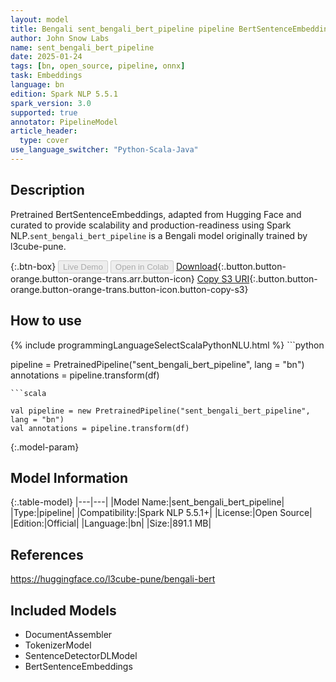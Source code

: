 ```yaml
---
layout: model
title: Bengali sent_bengali_bert_pipeline pipeline BertSentenceEmbeddings from l3cube-pune
author: John Snow Labs
name: sent_bengali_bert_pipeline
date: 2025-01-24
tags: [bn, open_source, pipeline, onnx]
task: Embeddings
language: bn
edition: Spark NLP 5.5.1
spark_version: 3.0
supported: true
annotator: PipelineModel
article_header:
  type: cover
use_language_switcher: "Python-Scala-Java"
---
```


## Description

Pretrained BertSentenceEmbeddings, adapted from Hugging Face and curated to provide scalability and production-readiness using Spark NLP.`sent_bengali_bert_pipeline` is a Bengali model originally trained by l3cube-pune.

{:.btn-box}
<button class="button button-orange" disabled>Live Demo</button>
<button class="button button-orange" disabled>Open in Colab</button>
[Download](https://s3.amazonaws.com/auxdata.johnsnowlabs.com/public/models/sent_bengali_bert_pipeline_bn_5.5.1_3.0_1737745707869.zip){:.button.button-orange.button-orange-trans.arr.button-icon}
[Copy S3 URI](s3://auxdata.johnsnowlabs.com/public/models/sent_bengali_bert_pipeline_bn_5.5.1_3.0_1737745707869.zip){:.button.button-orange.button-orange-trans.button-icon.button-copy-s3}

## How to use



<div class="tabs-box" markdown="1">
{% include programmingLanguageSelectScalaPythonNLU.html %}
```python

pipeline = PretrainedPipeline("sent_bengali_bert_pipeline", lang = "bn")
annotations =  pipeline.transform(df)   

```
```scala

val pipeline = new PretrainedPipeline("sent_bengali_bert_pipeline", lang = "bn")
val annotations = pipeline.transform(df)

```
</div>

{:.model-param}
## Model Information

{:.table-model}
|---|---|
|Model Name:|sent_bengali_bert_pipeline|
|Type:|pipeline|
|Compatibility:|Spark NLP 5.5.1+|
|License:|Open Source|
|Edition:|Official|
|Language:|bn|
|Size:|891.1 MB|

## References

https://huggingface.co/l3cube-pune/bengali-bert

## Included Models

- DocumentAssembler
- TokenizerModel
- SentenceDetectorDLModel
- BertSentenceEmbeddings
